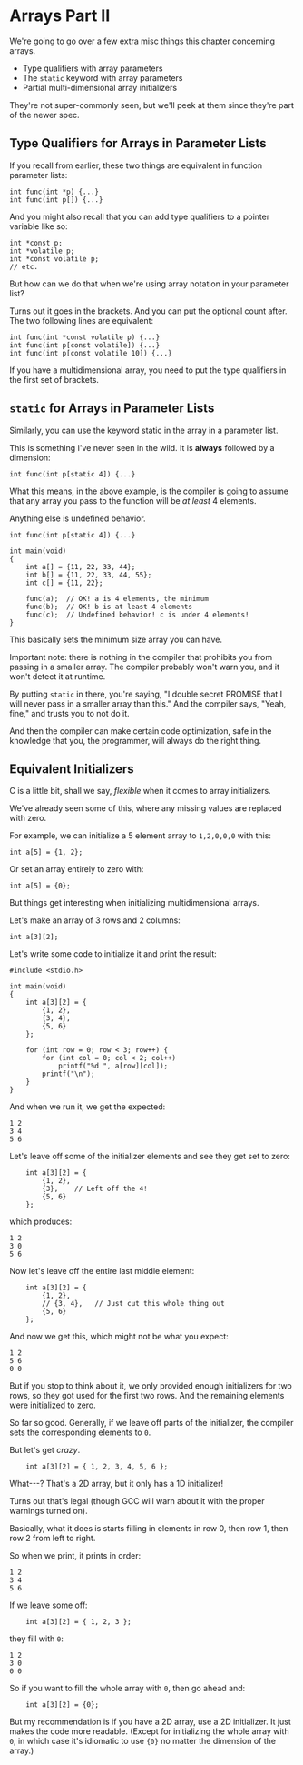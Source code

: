 <!-- Beej's guide to C

# vim: ts=4:sw=4:nosi:et:tw=72
-->

# Arrays Part II

We're going to go over a few extra misc things this chapter concerning
arrays.

* Type qualifiers with array parameters
* The `static` keyword with array parameters
* Partial multi-dimensional array initializers

They're not super-commonly seen, but we'll peek at them since they're
part of the newer spec.

## Type Qualifiers for Arrays in Parameter Lists

If you recall from earlier, these two things are equivalent in function
parameter lists:

``` {.c}
int func(int *p) {...}
int func(int p[]) {...}
```

And you might also recall that you can add type qualifiers to a pointer
variable like so:

``` {.c}
int *const p;
int *volatile p;
int *const volatile p;
// etc.
```

But how can we do that when we're using array notation in your parameter
list?

Turns out it goes in the brackets. And you can put the optional count
after. The two following lines are equivalent:

``` {.c}
int func(int *const volatile p) {...}
int func(int p[const volatile]) {...}
int func(int p[const volatile 10]) {...}
```

If you have a multidimensional array, you need to put the type
qualifiers in the first set of brackets.

## `static` for Arrays in Parameter Lists

Similarly, you can use the keyword static in the array in a parameter
list.

This is something I've never seen in the wild. It is **always** followed
by a dimension:

``` {.c}
int func(int p[static 4]) {...}
```

What this means, in the above example, is the compiler is going to
assume that any array you pass to the function will be _at least_ 4
elements.

Anything else is undefined behavior.

``` {.c}
int func(int p[static 4]) {...}

int main(void)
{
    int a[] = {11, 22, 33, 44};
    int b[] = {11, 22, 33, 44, 55};
    int c[] = {11, 22};

    func(a);  // OK! a is 4 elements, the minimum
    func(b);  // OK! b is at least 4 elements
    func(c);  // Undefined behavior! c is under 4 elements!
}
```

This basically sets the minimum size array you can have.

Important note: there is nothing in the compiler that prohibits you from
passing in a smaller array. The compiler probably won't warn you, and it
won't detect it at runtime.

By putting `static` in there, you're saying, "I double secret PROMISE
that I will never pass in a smaller array than this." And the compiler
says, "Yeah, fine," and trusts you to not do it.

And then the compiler can make certain code optimization, safe in the
knowledge that you, the programmer, will always do the right thing.

## Equivalent Initializers

C is a little bit, shall we say, _flexible_ when it comes to array
initializers.

We've already seen some of this, where any missing values are replaced
with zero.

For example, we can initialize a 5 element array to `1,2,0,0,0` with
this:

``` {.c}
int a[5] = {1, 2};
```

Or set an array entirely to zero with:

``` {.c}
int a[5] = {0};
```

But things get interesting when initializing multidimensional arrays.

Let's make an array of 3 rows and 2 columns:

``` {.c}
int a[3][2];
```

Let's write some code to initialize it and print the result:

``` {.c}
#include <stdio.h>

int main(void)
{
    int a[3][2] = {
        {1, 2},
        {3, 4},
        {5, 6}
    };

    for (int row = 0; row < 3; row++) {
        for (int col = 0; col < 2; col++)
            printf("%d ", a[row][col]);
        printf("\n");
    }
}
```

And when we run it, we get the expected:

```
1 2
3 4
5 6
```

Let's leave off some of the initializer elements and see they get set to
zero:


``` {.c}
    int a[3][2] = {
        {1, 2},
        {3},    // Left off the 4!
        {5, 6}
    };
```

which produces:

```
1 2
3 0
5 6
```

Now let's leave off the entire last middle element:

``` {.c}
    int a[3][2] = {
        {1, 2},
        // {3, 4},   // Just cut this whole thing out
        {5, 6}
    };
```

And now we get this, which might not be what you expect:

```
1 2
5 6
0 0
```

But if you stop to think about it, we only provided enough initializers
for two rows, so they got used for the first two rows. And the remaining
elements were initialized to zero.

So far so good. Generally, if we leave off parts of the initializer, the
compiler sets the corresponding elements to `0`.

But let's get _crazy_.

``` {.c}
    int a[3][2] = { 1, 2, 3, 4, 5, 6 };
```

What---? That's a 2D array, but it only has a 1D initializer!

Turns out that's legal (though GCC will warn about it with the proper
warnings turned on).

Basically, what it does is starts filling in elements in row 0, then row
1, then row 2 from left to right.

So when we print, it prints in order:

```
1 2
3 4
5 6
```

If we leave some off:

``` {.c}
    int a[3][2] = { 1, 2, 3 };
```

they fill with `0`:

```
1 2
3 0
0 0
```

So if you want to fill the whole array with `0`, then go ahead and:

``` {.c}
    int a[3][2] = {0};
```

But my recommendation is if you have a 2D array, use a 2D initializer.
It just makes the code more readable. (Except for initializing the whole
array with `0`, in which case it's idiomatic to use `{0}` no matter the
dimension of the array.)
